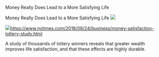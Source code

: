 Money Really Does Lead to a More Satisfying Life

Money Really Does Lead to a More Satisfying Life
![](../_resources/143d2898e282abb51e68fc414ab76b38.png)

![](../_resources/c1150ebfeac128c095f8daaa06ff4b1f.png)https://www.nytimes.com/2018/08/24/business/money-satisfaction-lottery-study.html

A study of thousands of lottery winners reveals that greater wealth improves life satisfaction, and that these effects are highly durable.